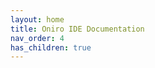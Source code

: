 ```yaml
---
layout: home
title: Oniro IDE Documentation
nav_order: 4
has_children: true
---
```


<!-- User Interface -->
